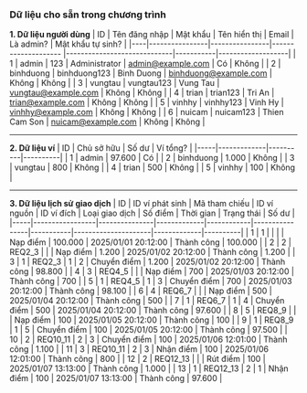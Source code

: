 ### Dữ liệu cho sẵn trong chương trình

**1. Dữ liệu người dùng**
| ID | Tên đăng nhập  | Mật khẩu       | Tên hiển thị        | Email                       | Là admin? | Mật khẩu tự sinh? |
|----|----------------|----------------|-------------------- |-----------------------------|-----------|-------------------|
| 1  | admin          | 123            | Administrator       | admin@example.com           | Có        | Không             |
| 2  | binhduong      | binhduong123   | Binh Duong          | binhduong@example.com       | Không     | Không             |
| 3  | vungtau        | vungtau123     | Vung Tau            | vungtau@example.com         | Không     | Không             |
| 4  | trian          | trian123       | Tri An              | trian@example.com           | Không     | Không             |
| 5  | vinhhy         | vinhhy123      | Vinh Hy             | vinhhy@example.com          | Không     | Không             |
| 6  | nuicam         | nuicam123      | Thien Cam Son       | nuicam@example.com          | Không     | Không             |

---

**2. Dữ liệu ví**
| ID  | Chủ sở hữu  | Số dư    | Ví tổng? |
|-----|-------------|----------|----------|
| 1   | admin       |   97.600 | Có       |
| 2   | binhduong   |    1.000 | Không    |
| 3   | vungtau     |      800 | Không    |
| 4   | trian       |      500 | Không    |
| 5   | vinhhy      |      100 | Không    |

---

**3. Dữ liệu lịch sử giao dịch**
| ID  | ID ví phát sinh | Mã tham chiếu | ID ví nguồn | ID ví đích | Loại giao dịch | Số điểm   | Thời gian           | Trạng thái  | Số dư    |
|-----|-----------------|---------------|-------------|------------|----------------|-----------|---------------------|-------------|----------|
| 1   | 1               |               |             |            | Nạp điểm       |   100.000 | 2025/01/01 20:12:00 | Thành công  |  100.000 |
| 2   | 2               | REQ2_3        |             |            | Nạp điểm       |     1.200 | 2025/01/02 20:12:00 | Thành công  |    1.200 |
| 3   | 1               | REQ2_3        | 1           | 2          | Chuyển điểm    |     1.200 | 2025/01/02 20:12:00 | Thành công  |   98.800 |
| 4   | 3               | REQ4_5        |             |            | Nạp điểm       |       700 | 2025/01/03 20:12:00 | Thành công  |      700 |
| 5   | 1               | REQ4_5        | 1           | 3          | Chuyển điểm    |       700 | 2025/01/03 20:12:00 | Thành công  |   98.100 |
| 6   | 4               | REQ6_7        |             |            | Nạp điểm       |       500 | 2025/01/04 20:12:00 | Thành công  |      500 |
| 7   | 1               | REQ6_7        | 1           | 4          | Chuyển điểm    |       500 | 2025/01/04 20:12:00 | Thành công  |   97.600 |
| 8   | 5               | REQ8_9        |             |            | Nạp điểm       |       100 | 2025/01/05 20:12:00 | Thành công  |      100 |
| 9   | 1               | REQ8_9        | 1           | 5          | Chuyển điểm    |       100 | 2025/01/05 20:12:00 | Thành công  |   97.500 |
| 10  | 2               | REQ10_11      | 2           | 3          | Chuyển điểm    |       100 | 2025/01/06 12:01:00 | Thành công  |    1.100 |
| 11  | 3               | REQ10_11      | 2           | 3          | Nhận điểm      |       100 | 2025/01/06 12:01:00 | Thành công  |      800 |
| 12  | 2               | REQ12_13      |             |            | Rút điểm       |       100 | 2025/01/07 13:13:00 | Thành công  |    1.000 |
| 13  | 1               | REQ12_13      | 2           | 1          | Nhận điểm      |       100 | 2025/01/07 13:13:00 | Thành công  |   97.600 |
